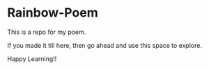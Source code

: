 # Rainbow-Poem
This is a repo for my poem.

If you made it till here, then go ahead and use this space to explore.

Happy Learning!!
